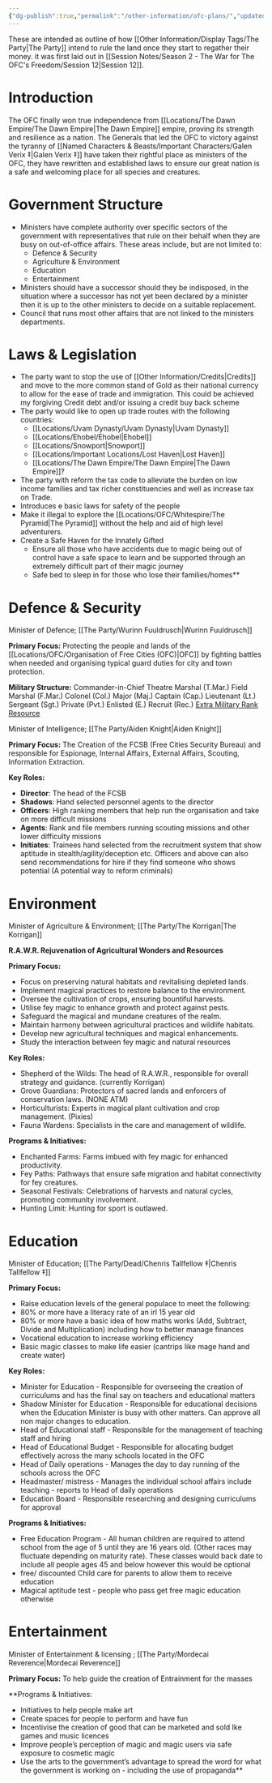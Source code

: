 ```yaml
---
{"dg-publish":true,"permalink":"/other-information/ofc-plans/","updated":"2025-05-27T10:54:17.363+01:00"}
---
```


These are intended as outline of how [[Other Information/Display Tags/The Party\|The Party]] intend to rule the land once they start to regather their money. it was first laid out in [[Session Notes/Season 2 - The War for The OFC's Freedom/Session 12\|Session 12]].

# Introduction
The OFC finally won true independence from [[Locations/The Dawn Empire/The Dawn Empire\|The Dawn Empire]] empire, proving its strength and resilience as a nation. The Generals that led the OFC to victory against the tyranny of [[Named Characters & Beasts/Important Characters/Galen Verix ‡\|Galen Verix ‡]] have taken their rightful place as ministers of the OFC, they have rewritten and established laws to ensure our great nation is a safe and welcoming place for all species and creatures.

# Government Structure 
- Ministers have complete authority over specific sectors of the government with representatives that rule on their behalf when they are busy on out-of-office affairs. These areas include, but are not limited to:
	- Defence & Security 
	- Agriculture & Environment
	- Education
	- Entertainment 
- Ministers should have a successor should they be indisposed, in the situation where a successor has not yet been declared by a minister then it is up to the other ministers to decide on a suitable replacement.
- Council that runs most other affairs that are not linked to the ministers departments.

# Laws & Legislation 
- The party want to stop the use of [[Other Information/Credits\|Credits]] and move to the more common stand of Gold as their national currency to allow for the ease of trade and immigration. This could be achieved my forgiving Credit debt and/or issuing a credit buy back scheme 
- The party would like to open up trade routes with the following countries:
	- [[Locations/Uvam Dynasty/Uvam Dynasty\|Uvam Dynasty]]
	- [[Locations/Ehobel/Ehobel\|Ehobel]]
	- [[Locations/Snowport\|Snowport]]
	- [[Locations/Important Locations/Lost Haven\|Lost Haven]]
	- [[Locations/The Dawn Empire/The Dawn Empire\|The Dawn Empire]]?
- The party with reform the tax code to alleviate the burden on low income families and tax richer constituencies and well as increase tax on Trade.
- Introduces e basic laws for safety of the people
- Make it illegal to explore the [[Locations/OFC/Whitespire/The Pyramid\|The Pyramid]] without the help and aid of high level adventurers.
- Create a Safe Haven for the Innately Gifted
	- Ensure all those who have accidents due to magic being out of control have a safe space to learn and be supported through an extremely difficult part of their magic journey
    - Safe bed to sleep in for those who lose their families/homes**

# Defence & Security
Minister of Defence; [[The Party/Wurinn Fuuldrusch\|Wurinn Fuuldrusch]]

**Primary Focus:** Protecting the people and lands of the [[Locations/OFC/Organisation of Free Cities (OFC)\|OFC]] by fighting battles when needed and organising typical guard duties for city and town protection. 

**Military Structure:**
	Commander-in-Chief
	Theatre Marshal (T.Mar.)
	Field Marshal (F.Mar.)
	Colonel (Col.)
	Major (Maj.)
	Captain (Cap.)
	Lieutenant (Lt.)
	Sergeant (Sgt.)
	Private (Pvt.)
	Enlisted (E.)
	Recruit (Rec.)
		[Extra Military Rank Resource](https://www.reddit.com/r/worldbuilding/comments/4p4nkw/fictional_military_ranks/)

Minister of Intelligence; [[The Party/Aiden Knight\|Aiden Knight]] 

**Primary Focus:** The Creation of the FCSB (Free Cities Security Bureau) and responsible for Espionage, Internal Affairs, External Affairs, Scouting, Information Extraction.

**Key Roles:**
- **Director**: The head of the FCSB 
- **Shadows**: Hand selected personnel agents to the director
- **Officers**: High ranking members that help run the organisation and take on more difficult missions 
- **Agents**: Rank and file members running scouting missions and other lower difficulty missions
- **Initiates**: Trainees hand selected from the recruitment system that show aptitude in stealth/agility/deception etc. Officers and above can also send recommendations for hire if they find someone who shows potential (A potential way to reform criminals)

# Environment 
Minister of Agriculture & Environment; [[The Party/The Korrigan\|The Korrigan]] 

**R.A.W.R. Rejuvenation of Agricultural Wonders and Resources**

**Primary Focus:**
- Focus on preserving natural habitats and revitalising depleted lands.
- Implement magical practices to restore balance to the environment.
- Oversee the cultivation of crops, ensuring bountiful harvests.
- Utilise fey magic to enhance growth and protect against pests.
- Safeguard the magical and mundane creatures of the realm.
- Maintain harmony between agricultural practices and wildlife habitats.
- Develop new agricultural techniques and magical enhancements.
- Study the interaction between fey magic and natural resources

**Key Roles:**
- Shepherd of the Wilds: The head of R.A.W.R., responsible for overall strategy and guidance. (currently Korrigan)
- Grove Guardians: Protectors of sacred lands and enforcers of conservation laws. (NONE ATM)
- Horticulturists: Experts in magical plant cultivation and crop management. (Pixies)
- Fauna Wardens: Specialists in the care and management of wildlife.

**Programs & Initiatives:**
- Enchanted Farms: Farms imbued with fey magic for enhanced productivity.
- Fey Paths: Pathways that ensure safe migration and habitat connectivity for fey creatures.
- Seasonal Festivals: Celebrations of harvests and natural cycles, promoting community involvement.
- Hunting Limit: Hunting for sport is outlawed.

# Education 
Minister of Education; [[The Party/Dead/Chenris Tallfellow ‡\|Chenris Tallfellow ‡]]

**Primary Focus:**
- Raise education levels of the general populace to meet the following:
- 80% or more have a literacy rate of an irl 15 year old 
- 80% or more have a basic idea of how maths works (Add, Subtract, Divide and Multiplication) including how to better manage finances 
- Vocational education to increase working efficiency
- Basic magic classes to make life easier (cantrips like mage hand and create water) 

**Key Roles:**
- Minister for Education - Responsible for overseeing the creation of curriculums and has the final say on teachers and educational matters 
- Shadow Minister for Education - Responsible for educational decisions when the Education Minister is busy with other matters. Can approve all non major changes to education. 
- Head of Educational staff - Responsible for the management of teaching staff and hiring 
- Head of Educational Budget - Responsible for allocating budget effectively across the many schools located in the OFC
- Head of Daily operations - Manages the day to day running of the schools across the OFC
- Headmaster/ mistress - Manages the individual school affairs include teaching - reports to Head of daily operations 
- Education Board - Responsible researching and designing curriculums for approval 

**Programs & Initiatives:**
- Free Education Program - All human children are required to attend school from the age of 5 until they are 16 years old. (Other races may fluctuate depending on maturity rate). These classes would back date to include all people ages 45 and below however this would be optional 
- free/ discounted Child care for parents to allow them to receive education 
- Magical aptitude test - people who pass get free magic education otherwise

# Entertainment
Minister of Entertainment & licensing ; [[The Party/Mordecai Reverence\|Mordecai Reverence]]

**Primary Focus:** To help guide the creation of Entrainment for the masses

**Programs & Initiatives:
- Initiatives to help people make art
- Create spaces for people to perform and have fun 
- Incentivise the creation of good that can be marketed and sold Ike games and music licences 
- Improve people’s perception of magic and magic users via safe exposure to cosmetic magic
- Use the arts to the government’s advantage to spread the word for what the government is working on - including the use of propaganda**